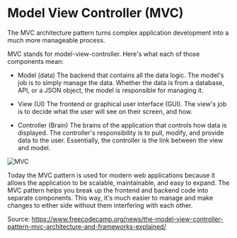 # Model View Controller (MVC)

The MVC architecture pattern turns complex application development into a much more manageable process.

MVC stands for model-view-controller. Here's what each of those components mean:

* Model (data)
  The backend that contains all the data logic. The model's job is to simply manage the data. Whether the data is from a database, API, or a JSON object, the model is responsible for managing it.

* View (UI) 
The frontend or graphical user interface (GUI). The view's job is to decide what the user will see on their screen, and how.

* Controller (Brain)
The brains of the application that controls how data is displayed. The controller's responsibility is to pull, modify, and provide data to the user. Essentially, the controller is the link between the view and model.



![MVC](https://josuneha.github.io/JDBC/images/MVC_figure.png)

Today the MVC pattern is used for modern web applications because it allows the application to be scalable, maintainable, and easy to expand. The MVC pattern helps you break up the frontend and backend code into separate components. This way, it's much easier to manage and make changes to either side without them interfering with each other.


Source: https://www.freecodecamp.org/news/the-model-view-controller-pattern-mvc-architecture-and-frameworks-explained/
